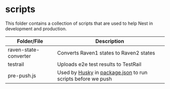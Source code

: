 # scripts

This folder contains a collection of scripts that are used to help Nest in development and production.

| Folder/File           | Description                                                                                                         |
| --------------------- | ------------------------------------------------------------------------------------------------------------------- |
| raven-state-converter | Converts Raven1 states to Raven2 states                                                                             |
| testrail              | Uploads e2e test results to TestRail                                                                                |
| pre-push.js           | Used by [Husky](https://github.com/typicode/husky) in [package.json](../package.json) to run scripts before we push |
